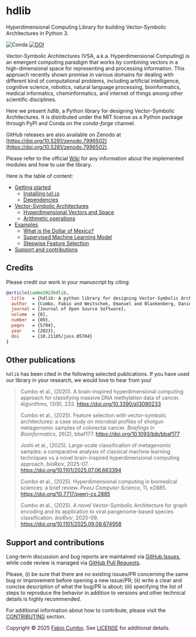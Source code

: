 # hdlib

Hyperdimensional Computing Library for building Vector-Symbolic Architectures in Python 3.

![Conda](https://img.shields.io/conda/dn/conda-forge/hdlib?label=hdlib%20on%20Conda)
[![DOI](https://joss.theoj.org/papers/10.21105/joss.05704/status.svg)](https://doi.org/10.21105/joss.05704)

Vector-Symbolic Architectures (VSA, a.k.a. Hyperdimensional Computing) is an emergent computing paradigm that works by combining vectors in a high-dimensional space for representing and processing information. This approach recently shown promise in various domains for dealing with different kind of computational problems, including artificial intelligence, cognitive science, robotics, natural language processing, bioinformatics, medical informatics, cheminformatics, and internet of things among other scientific disciplines.

Here we present _hdlib_, a Python library for designing Vector-Symbolic Architectures. It is distributed under the MIT license as a Python package through PyPI and Conda on the _conda-forge_ channel.

GitHub releases are also available on Zenodo at [https://doi.org/10.5281/zenodo.7996502](https://doi.org/10.5281/zenodo.7996502).

Please refer to the official [Wiki](https://github.com/cumbof/hdlib/wiki) for any information about the implemented modules and how to use the library.

Here is the table of content:

- [Getting started](https://github.com/cumbof/hdlib/wiki/Getting-started)
  - [Installing `hdlib`](https://github.com/cumbof/hdlib/wiki/Getting-started#installing-hdlib)
  - [Dependencies](https://github.com/cumbof/hdlib/wiki/Getting-started#dependencies)
- [Vector-Symbolic Architectures](https://github.com/cumbof/hdlib/wiki/Vector-Symbolic-Architectures)
  - [Hyperdimensional Vectors and Space](https://github.com/cumbof/hdlib/wiki/Vector-Symbolic-Architectures#hyperdimensional-vectors-and-space)
  - [Arithmetic operations](https://github.com/cumbof/hdlib/wiki/Vector-Symbolic-Architectures#arithmetic-operations)
- [Examples](https://github.com/cumbof/hdlib/wiki/Examples)
  - [What is the Dollar of Mexico?](https://github.com/cumbof/hdlib/wiki/Examples#what-is-the-dollar-of-mexico)
  - [Supervised Machine Learning Model](https://github.com/cumbof/hdlib/wiki/Examples#supervised-machine-learning-model)
  - [Stepwise Feature Selection](https://github.com/cumbof/hdlib/wiki/Examples#stepwise-feature-selection)
- [Support and contributions](https://github.com/cumbof/hdlib/wiki/Support-and-contributions)

## Credits

Please credit our work in your manuscript by citing:

```bibtex
@article{cumbo2023hdlib,
  title   = {hdlib: A python library for designing Vector-Symbolic Architectures},
  author  = {Cumbo, Fabio and Weitschek, Emanuel and Blankenberg, Daniel},
  journal = {Journal of Open Source Software},
  volume  = {8},
  number  = {89},
  pages   = {5704},
  year    = {2023},
  doi     = {10.21105/joss.05704}
}
```

## Other publications

`hdlib` has been cited in the following selected publications. If you have used our library in your research, we would love to hear from you!

> Cumbo et al., (2020). A brain-inspired hyperdimensional computing approach for classifying massive DNA methylation data of cancer. _Algorithms_, 13(9), 233. https://doi.org/10.3390/a13090233
> 
> Cumbo et al., (2025). Feature selection with vector-symbolic architectures: a case study on microbial profiles of shotgun metagenomic samples of colorectal cancer. _Briefings in Bioinformatics_, 26(2), bbaf177. https://doi.org/10.1093/bib/bbaf177
>
> Joshi et al., (2025). Large-scale classification of metagenomic samples: a comparative analysis of classical machine learning techniques vs a novel brain-inspired hyperdimensional computing approach. _bioRxiv_, 2025-07. https://doi.org/10.1101/2025.07.06.663394
>
> Cumbo et al., (2025). Hyperdimensional computing in biomedical sciences: a brief review. _PeerJ Computer Science_, 11, e2885. https://doi.org/10.7717/peerj-cs.2885
>
> Cumbo et al., (2025). A novel Vector-Symbolic Architecture for graph encoding and its application to viral pangenome-based species classification. _bioRxiv_, 2025-09. https://doi.org/10.1101/2025.09.08.674958

## Support and contributions

Long-term discussion and bug reports are maintained via [GitHub Issues](https://github.com/cumbof/hdlib/issues), while code review is managed via [GitHub Pull Requests](https://github.com/cumbof/hdlib/pulls).

Please, (i) be sure that there are no existing issues/PR concerning the same bug or improvement before opening a new issue/PR; (ii) write a clear and concise description of what the bug/PR is about; (iii) specifying the list of steps to reproduce the behavior in addition to versions and other technical details is highly recommended.

For additional information about how to contribute, please visit the [CONTRIBUTING](https://github.com/cumbof/hdlib/blob/main/CONTRIBUTING.md) section.

Copyright © 2025 [Fabio Cumbo](https://github.com/cumbof). See [LICENSE](https://github.com/cumbof/hdlib/blob/main/LICENSE) for additional details.
